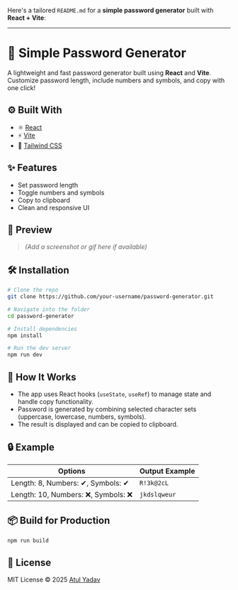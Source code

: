 Here's a tailored `README.md` for a **simple password generator** built with **React + Vite**:

---

# 🔐 Simple Password Generator

A lightweight and fast password generator built using **React** and **Vite**. Customize password length, include numbers and symbols, and copy with one click!

## ⚙️ Built With

* ⚛️ [React](https://reactjs.org/)
* ⚡ [Vite](https://vitejs.dev/)
* 🎨 [Tailwind CSS](https://tailwindcss.com/)

## ✨ Features

* Set password length
* Toggle numbers and symbols
* Copy to clipboard
* Clean and responsive UI

## 📸 Preview

> *(Add a screenshot or gif here if available)*

## 🛠️ Installation

```bash
# Clone the repo
git clone https://github.com/your-username/password-generator.git

# Navigate into the folder
cd password-generator

# Install dependencies
npm install

# Run the dev server
npm run dev
```

## 🧠 How It Works

* The app uses React hooks (`useState`, `useRef`) to manage state and handle copy functionality.
* Password is generated by combining selected character sets (uppercase, lowercase, numbers, symbols).
* The result is displayed and can be copied to clipboard.

## 🔒 Example

| Options                            | Output Example |
| ---------------------------------- | -------------- |
| Length: 8, Numbers: ✔, Symbols: ✔  | `R!3k@2cL`     |
| Length: 10, Numbers: ❌, Symbols: ❌ | `jkdslqweur`   |

## 📦 Build for Production

```bash
npm run build
```

## 📜 License

MIT License © 2025 [Atul Yadav](https://github.com/your-username)

